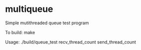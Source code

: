 # multiqueue
Simple mutithreaded queue test program

To build:
make

Usage: ./build/queue_test recv_thread_count send_thread_count
